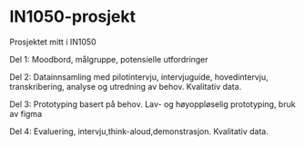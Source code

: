 # IN1050-prosjekt
Prosjektet mitt i IN1050

Del 1: Moodbord, målgruppe, potensielle utfordringer

Del 2: Datainnsamling med pilotintervju, intervjuguide, hovedintervju, transkribering, analyse og utredning av behov. Kvalitativ data.

Del 3: Prototyping basert på behov. Lav- og høyoppløselig prototyping, bruk av figma

Del 4: Evaluering, intervju,think-aloud,demonstrasjon. Kvalitativ data.
